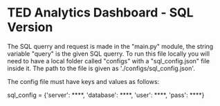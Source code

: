 # TED Analytics Dashboard - SQL Version

The SQL querry and request is made in the "main.py" module, the string variable "query" is the given SQL querry. To run this file locally you will need to have a local folder called "configs" with a "sql_config.json" file inside it. The path to the file is given as './configs/sql_config.json'. 

The config file must have keys and values as follows:

sql_config = {'server': ****, 'database': ****, 'user': ****, 'pass': ****}
